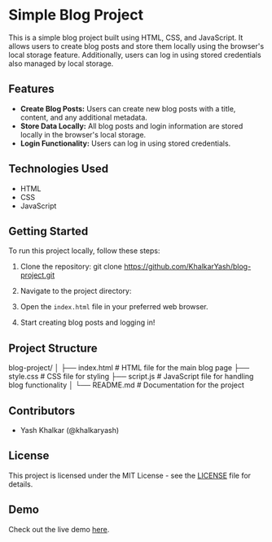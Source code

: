 # Simple Blog Project

This is a simple blog project built using HTML, CSS, and JavaScript. It allows users to create blog posts and store them locally using the browser's local storage feature. Additionally, users can log in using stored credentials also managed by local storage.

## Features

- **Create Blog Posts:** Users can create new blog posts with a title, content, and any additional metadata.
- **Store Data Locally:** All blog posts and login information are stored locally in the browser's local storage.
- **Login Functionality:** Users can log in using stored credentials.

## Technologies Used

- HTML
- CSS
- JavaScript

## Getting Started

To run this project locally, follow these steps:

1. Clone the repository: git clone https://github.com/KhalkarYash/blog-project.git

2. Navigate to the project directory:

3. Open the `index.html` file in your preferred web browser.

4. Start creating blog posts and logging in!

## Project Structure

blog-project/
│
├── index.html # HTML file for the main blog page
├── style.css # CSS file for styling
├── script.js # JavaScript file for handling blog functionality
│
└── README.md # Documentation for the project

## Contributors

- Yash Khalkar (@khalkaryash)

## License

This project is licensed under the MIT License - see the [LICENSE](LICENSE) file for details.

## Demo

Check out the live demo [here](https://khalkaryash.github.io/Blog-Project-Web-Training/).
